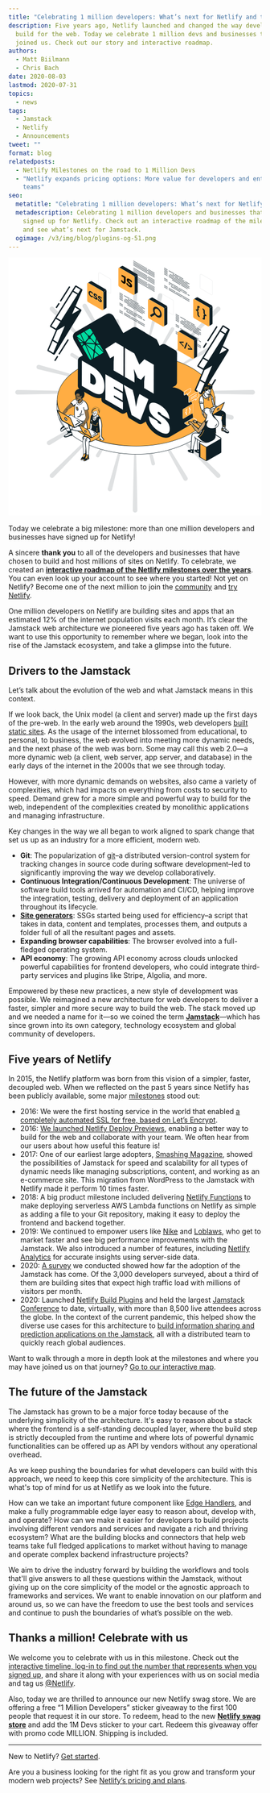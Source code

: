 ```yaml
---
title: "Celebrating 1 million developers: What’s next for Netlify and the Jamstack"
description: Five years ago, Netlify launched and changed the way developers
  build for the web. Today we celebrate 1 million devs and businesses that have
  joined us. Check out our story and interactive roadmap.
authors:
  - Matt Biilmann
  - Chris Bach
date: 2020-08-03
lastmod: 2020-07-31
topics:
  - news
tags:
  - Jamstack
  - Netlify
  - Announcements
tweet: ""
format: blog
relatedposts:
  - Netlify Milestones on the road to 1 Million Devs
  - "Netlify expands pricing options: More value for developers and enterprise
    teams"
seo:
  metatitle: "Celebrating 1 million developers: What’s next for Netlify and the Jamstack"
  metadescription: Celebrating 1 million developers and businesses that have
    signed up for Netlify. Check out an interactive roadmap of the milestones
    and see what’s next for Jamstack.
  ogimage: /v3/img/blog/plugins-og-51.png
---
```

![Celebrating 1 million developers: What’s next for Netlify and the Jamstack](/v3/img/blog/plugins-og-48.png "Celebrating 1 million developers: What’s next for Netlify and the Jamstack")

Today we celebrate a big milestone: more than one million developers and businesses have signed up for Netlify!

A sincere **thank you** to all of the developers and businesses that have chosen to build and host millions of sites on Netlify. To celebrate, we created an **[interactive roadmap of the Netlify milestones over the years](https://million-devs.netlify.com)**. You can even look up your account to see where you started! Not yet on Netlify? Become one of the next million to join the [community](https://community.netlify.com/) and [try Netlify](https://www.netlify.com/pricing/).

One million developers on Netlify are building sites and apps that an estimated 12% of the internet population visits each month. It’s clear the Jamstack web architecture we pioneered five years ago has taken off. We want to use this opportunity to remember where we began, look into the rise of the Jamstack ecosystem, and take a glimpse into the future.

## Drivers to the Jamstack

Let’s talk about the evolution of the web and what Jamstack means in this context.

If we look back, the Unix model (a client and server) made up the first days of the pre-web. In the early web around the 1990s, web developers [built static sites](https://www.infoworld.com/article/3563829/jamstack-the-static-website-revolution-upending-web-development.html). As the usage of the internet blossomed from educational, to personal, to business, the web evolved into meeting more dynamic needs, and the next phase of the web was born. Some may call this web 2.0—a more dynamic web (a client, web server, app server, and database) in the early days of the internet in the 2000s that we see through today.

However, with more dynamic demands on websites, also came a variety of complexities, which had impacts on everything from costs to security to speed. Demand grew for a more simple and powerful way to build for the web, independent of the complexities created by monolithic applications and managing infrastructure.

Key changes in the way we all began to work aligned to spark change that set us up as an industry for a more efficient, modern web.

* **Git**: The popularization of [git](https://thenewstack.io/git-at-15-how-git-changed-the-way-we-code/)–a distributed version-control system for tracking changes in source code during software development–led to significantly improving the way we develop collaboratively.
* **Continuous Integration/Continuous Development**: The universe of software build tools arrived for automation and CI/CD, helping improve the integration, testing, delivery and deployment of an application throughout its lifecycle.
* **[Site generators](https://www.netlify.com/blog/2020/04/14/what-is-a-static-site-generator-and-3-ways-to-find-the-best-one/)**: SSGs started being used for efficiency–a script that takes in data, content and templates, processes them, and outputs a folder full of all the resultant pages and assets.
* **Expanding browser capabilities**: The browser evolved into a full-fledged operating system.
* **API economy**: The growing API economy across clouds unlocked powerful capabilities for frontend developers, who could integrate third-party services and plugins like Stripe, Algolia, and more.

Empowered by these new practices, a new style of development was possible. We reimagined a new architecture for web developers to deliver a faster, simpler and more secure way to build the web. The stack moved up and we needed a name for it—so we coined the term **[Jamstack](https://www.netlify.com/jamstack)**—which has since grown into its own category, technology ecosystem and global community of developers.

## Five years of Netlify

In 2015, the Netlify platform was born from this vision of a simpler, faster, decoupled web. When we reflected on the past 5 years since Netlify has been publicly available, some major [milestones](https://www.netlify.com/blog/2020/08/03/netlify-milestones-on-the-road-to-1-million-devs/) stood out:

* 2016: We were the first hosting service in the world that enabled [a completely automated SSL for free, based on Let’s Encrypt](https://www.netlify.com/blog/2016/01/15/free-ssl-on-custom-domains/).
* 2016: [We launched Netlify Deploy Previews](https://www.netlify.com/blog/2016/07/20/introducing-deploy-previews-in-netlify/), enabling a better way to build for the web and collaborate with your team. We often hear from our users about how useful this feature is!
* 2017: One of our earliest large adopters, [Smashing Magazine](https://www.netlify.com/blog/2017/11/21/smashing-magazine-is-now-live-on-netlify/), showed the possibilities of Jamstack for speed and scalability for all types of dynamic needs like managing subscriptions, content, and working as an e-commerce site. This migration from WordPress to the Jamstack with Netlify made it perform 10 times faster.
* 2018: A big product milestone included delivering [Netlify Functions](https://www.netlify.com/blog/2018/03/20/netlifys-aws-lambda-functions-bring-the-backend-to-your-frontend-workflow/) to make deploying serverless AWS Lambda functions on Netlify as simple as adding a file to your Git repository, making it easy to deploy the frontend and backend together.
* 2019: We continued to empower users like [Nike](https://www.netlify.com/customers/matter-supply-nike-site/) and [Loblaws](https://www.netlify.com/blog/2019/11/07/news-from-the-largest-jamstack-conference-yet/), who get to market faster and see big performance improvements with the Jamstack. We also introduced a number of features, including [Netlify Analytics](https://www.netlify.com/blog/2019/07/10/netlify-analytics-accurate-insights-without-performance-impacts/) for accurate insights using server-side data.
* 2020: [A survey](https://www.netlify.com/blog/2020/05/27/state-of-the-jamstack-survey-2020-first-results/) we conducted showed how far the adoption of the Jamstack has come. Of the 3,000 developers surveyed, about a third of them are building sites that expect high traffic load with millions of visitors per month.
* 2020: Launched [Netlify Build Plugins](https://www.netlify.com/blog/2020/05/27/netlify-build-plugins-are-here/) and held the largest [Jamstack Conference](https://www.youtube.com/watch?v=w9yrrQBBKos&list=PL58Wk5g77lF8jzqp_1cViDf-WilJsAvqT) to date, virtually, with more than 8,500 live attendees across the globe. In the context of the current pandemic, this helped show the diverse use cases for this architecture to [build information sharing and prediction applications on the Jamstack](https://www.netlify.com/blog/2020/07/06/how-the-covid-tracking-project-scaled-from-0-to-2m-api-requests-in-a-few-weeks/?_ga=2.99948826.547900587.1594164958-821617309.1586972559), all with a distributed team to quickly reach global audiences.

Want to walk through a more in depth look at the milestones and where you may have joined us on that journey? [Go to our interactive map](https://million-devs.netlify.com).

## The future of the Jamstack

The Jamstack has grown to be a major force today because of the underlying simplicity of the architecture. It's easy to reason about a stack where the frontend is a self-standing decoupled layer, where the build step is strictly decoupled from the runtime and where lots of powerful dynamic functionalities can be offered up as API by vendors without any operational overhead.

As we keep pushing the boundaries for what developers can build with this approach, we need to keep this core simplicity of the architecture. This is what's top of mind for us at Netlify as we look into the future.

How can we take an important future component like [Edge Handlers](https://www.netlify.com/blog/2020/05/27/introducing-edge-handlers-in-preview/), and make a fully programmable edge layer easy to reason about, develop with, and operate? How can we make it easier for developers to build projects involving different vendors and services and navigate a rich and thriving ecosystem? What are the building blocks and connectors that help web teams take full fledged applications to market without having to manage and operate complex backend infrastructure projects?

We aim to drive the industry forward by building the workflows and tools that'll give answers to all these questions within the Jamstack, without giving up on the core simplicity of the model or the agnostic approach to frameworks and services. We want to enable innovation on our platform and around us, so we can have the freedom to use the best tools and services and continue to push the boundaries of what’s possible on the web.

## Thanks a million! Celebrate with us

We welcome you to celebrate with us in this milestone. Check out the [interactive timeline, log-in to find out the number that represents when you signed up](https://million-devs.netlify.com), and share it along with your experiences with us on social media and tag us [@Netlify](https://twitter.com/netlify).

Also, today we are thrilled to announce our new Netlify swag store. We are offering a free “1 Million Developers” sticker giveaway to the first 100 people that request it in our store. To redeem, head to the new **[Netlify swag store](https://swag.netlify.com/)** and add the 1M Devs sticker to your cart. Redeem this giveaway offer with promo code MILLION. Shipping is included.

- - -

New to Netlify? [Get started](https://app.netlify.com/signup).

Are you a business looking for the right fit as you grow and transform your modern web projects? See [Netlify’s pricing and plans](https://www.netlify.com/pricing/).
